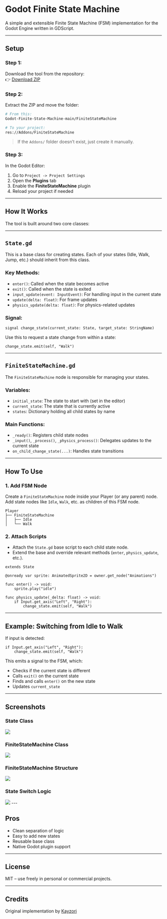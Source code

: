 
# Godot Finite State Machine

A simple and extensible Finite State Machine (FSM) implementation for the Godot Engine written in GDScript.

---

## Setup

### Step 1:
Download the tool from the repository:  
👉 [Download ZIP](https://codeload.github.com/Kayzori/Godot-Finite-State-Machine/zip/refs/heads/main)

### Step 2:
Extract the ZIP and move the folder:

```bash
# From this:
Godot-Finite-State-Machine-main/FiniteStateMachine

# To your project:
res://Addons/FiniteStateMachine
```

> If the `Addons/` folder doesn’t exist, just create it manually.

### Step 3:
In the Godot Editor:

1. Go to `Project -> Project Settings`
2. Open the **Plugins** tab
3. Enable the **FiniteStateMachine** plugin
4. Reload your project if needed

---

## How It Works

The tool is built around two core classes:

---

## `State.gd`

This is a base class for creating states. Each of your states (Idle, Walk, Jump, etc.) should inherit from this class.

### Key Methods:
- `enter()`: Called when the state becomes active
- `exit()`: Called when the state is exited
- `input_update(event: InputEvent)`: For handling input in the current state
- `update(delta: float)`: For frame updates
- `physics_update(delta: float)`: For physics-related updates

### Signal:
```gdscript
signal change_state(current_state: State, target_state: StringName)
```

Use this to request a state change from within a state:
```gdscript
change_state.emit(self, "Walk")
```

---

## `FiniteStateMachine.gd`

The `FiniteStateMachine` node is responsible for managing your states.

### Variables:
- `initial_state`: The state to start with (set in the editor)
- `current_state`: The state that is currently active
- `states`: Dictionary holding all child states by name

### Main Functions:
- `_ready()`: Registers child state nodes
- `_input()`, `_process()`, `_physics_process()`: Delegates updates to the current state
- `on_child_change_state(...)`: Handles state transitions

---

## How To Use

### 1. Add FSM Node

Create a `FiniteStateMachine` node inside your Player (or any parent) node.  
Add state nodes like `Idle`, `Walk`, etc. as children of this FSM node.

```
Player
├── FiniteStateMachine
│   ├── Idle
│   └── Walk
```

### 2. Attach Scripts

- Attach the `State.gd` base script to each child state node.
- Extend the base and override relevant methods (`enter`, `physics_update`, etc.).

```gdscript
extends State

@onready var sprite: AnimatedSprite2D = owner.get_node("Animations")

func enter() -> void:
    sprite.play("idle")

func physics_update(_delta: float) -> void:
    if Input.get_axis("Left", "Right"):
        change_state.emit(self, "Walk")
```

---

## Example: Switching from Idle to Walk

If input is detected:
```gdscript
if Input.get_axis("Left", "Right"):
    change_state.emit(self, "Walk")
```

This emits a signal to the FSM, which:
- Checks if the current state is different
- Calls `exit()` on the current state
- Finds and calls `enter()` on the new state
- Updates `current_state`

---

## Screenshots

### State Class
<img src = "Screenshots/State Source Code.png">

### FiniteStateMachine Class
<img src = "Screenshots/FiniteStateMachine Source Code.png">

### FiniteStateMachine Structure
<img src = "Screenshots/How to use 2.png">

### State Switch Logic
<img src = "Screenshots/How to use 1.png">
---

## Pros

- Clean separation of logic
- Easy to add new states
- Reusable base class
- Native Godot plugin support

---

## License

MIT – use freely in personal or commercial projects.

---

## Credits

Original implementation by [Kayzori](https://github.com/Kayzori)
